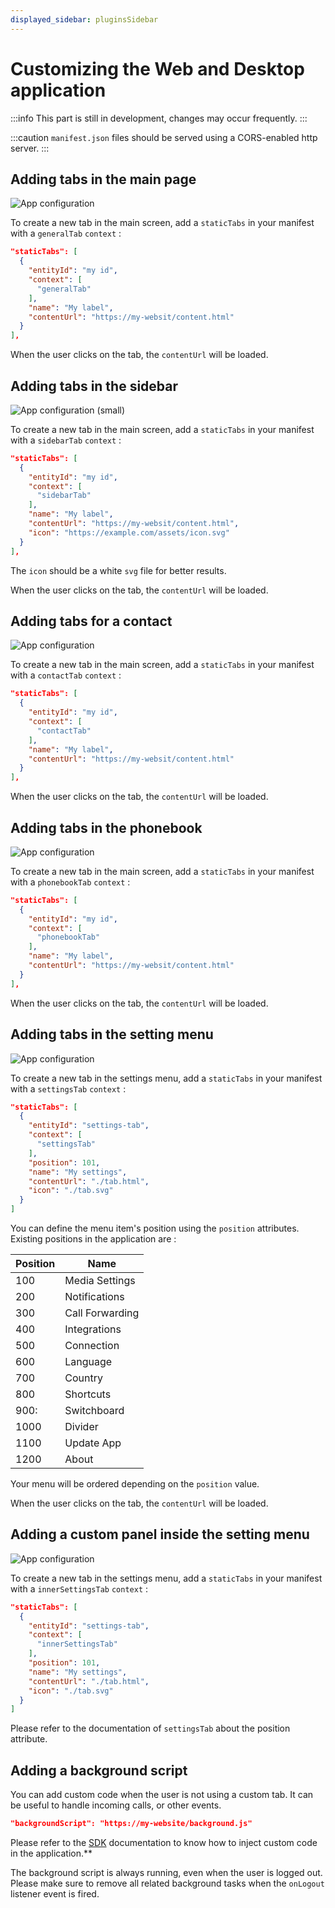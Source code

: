 ```yaml
---
displayed_sidebar: pluginsSidebar
---
```


# Customizing the Web and Desktop application

:::info
This part is still in development, changes may occur frequently.
:::

:::caution
`manifest.json` files should be served using a CORS-enabled http server.
:::

## Adding tabs in the main page

![App configuration](/img/wda-tab-example.png)

To create a new tab in the main screen, add a `staticTabs` in your manifest with a `generalTab` `context` :
```json
"staticTabs": [
  {
    "entityId": "my id",
    "context": [
      "generalTab"
    ],
    "name": "My label",
    "contentUrl": "https://my-websit/content.html"
  }
],
```

When the user clicks on the tab, the `contentUrl` will be loaded.

## Adding tabs in the sidebar

![App configuration (small)](/img/wda-sidebar.png)

To create a new tab in the main screen, add a `staticTabs` in your manifest with a `sidebarTab` `context` :
```json
"staticTabs": [
  {
    "entityId": "my id",
    "context": [
      "sidebarTab"
    ],
    "name": "My label",
    "contentUrl": "https://my-websit/content.html",
    "icon": "https://example.com/assets/icon.svg"
  }
],
```

The `icon` should be a white `svg` file for better results.

When the user clicks on the tab, the `contentUrl` will be loaded.

## Adding tabs for a contact

![App configuration](/img/wda-contact.png)

To create a new tab in the main screen, add a `staticTabs` in your manifest with a `contactTab` `context` :
```json
"staticTabs": [
  {
    "entityId": "my id",
    "context": [
      "contactTab"
    ],
    "name": "My label",
    "contentUrl": "https://my-websit/content.html"
  }
],
```

When the user clicks on the tab, the `contentUrl` will be loaded.

## Adding tabs in the phonebook

![App configuration](/img/wda-phonebook.png)

To create a new tab in the main screen, add a `staticTabs` in your manifest with a `phonebookTab` `context` :
```json
"staticTabs": [
  {
    "entityId": "my id",
    "context": [
      "phonebookTab"
    ],
    "name": "My label",
    "contentUrl": "https://my-websit/content.html"
  }
],
```

When the user clicks on the tab, the `contentUrl` will be loaded.

## Adding tabs in the setting menu

![App configuration](/img/wda-settings-menu.png)

To create a new tab in the settings menu, add a `staticTabs` in your manifest with a `settingsTab` `context` :
```json
"staticTabs": [
  {
    "entityId": "settings-tab",
    "context": [
      "settingsTab"
    ],
    "position": 101,
    "name": "My settings",
    "contentUrl": "./tab.html",
    "icon": "./tab.svg"
  }
]
```

You can define the menu item's position using the `position` attributes. Existing positions in the application are :

| Position | Name            |
|----------|-----------------|
| 100      | Media Settings  |
| 200      | Notifications   |
| 300      | Call Forwarding |
| 400      | Integrations    |
| 500      | Connection      |
| 600      | Language        |
| 700      | Country         |
| 800      | Shortcuts       |
| 900:     | Switchboard     |
| 1000     | Divider         |
| 1100     | Update App      |
| 1200     | About           |

Your menu will be ordered depending on the `position` value.

When the user clicks on the tab, the `contentUrl` will be loaded.

## Adding a custom panel inside the setting menu

![App configuration](/img/wda-settings-inner.png)

To create a new tab in the settings menu, add a `staticTabs` in your manifest with a `innerSettingsTab` `context` :
```json
"staticTabs": [
  {
    "entityId": "settings-tab",
    "context": [
      "innerSettingsTab"
    ],
    "position": 101,
    "name": "My settings",
    "contentUrl": "./tab.html",
    "icon": "./tab.svg"
  }
]
```

Please refer to the documentation of `settingsTab` about the position attribute.

## Adding a background script

You can add custom code when the user is not using a custom tab. It can be useful to handle incoming calls, or other events.

```json
"backgroundScript": "https://my-website/background.js"
```

Please refer to the [SDK](/docs/sdk) documentation to know how to inject custom code in the application.**

The background script is always running, even when the user is logged out. Please make sure to remove all related background tasks when the `onLogout` listener event is fired.
